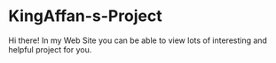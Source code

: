 # KingAffan-s-Project
Hi there! In my Web Site you can be able to view lots of interesting and helpful project for you.
